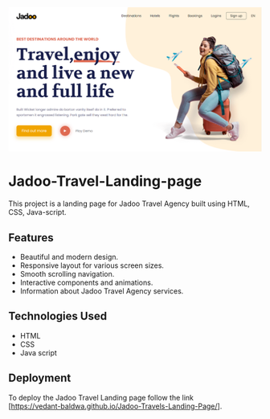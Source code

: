 ![alt text](Images/show.png)
# Jadoo-Travel-Landing-page
This project is a landing page for Jadoo Travel Agency built using HTML, CSS, Java-script.
## Features
- Beautiful and modern design.
- Responsive layout for various screen sizes.
- Smooth scrolling navigation.
- Interactive components and animations.
- Information about Jadoo Travel Agency services.
## Technologies Used

- HTML
- CSS
- Java script
## Deployment

To deploy the Jadoo Travel Landing page follow the link <br>[https://vedant-baldwa.github.io/Jadoo-Travels-Landing-Page/].
